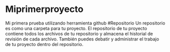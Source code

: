 # Miprimerproyecto
Mi primera prueba utilizando herramienta github
#Repositorio
Un repositorio es como una carpeta para tu proyecto. El repositorio de tu proyecto contiene todos los archivos de tu repositorio y almacena el historial de revisión de cada archivo. También puedes debatir y administrar el trabajo de tu proyecto dentro del repositorio.
